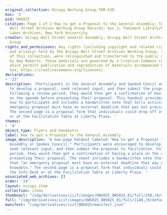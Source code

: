 ```yaml
---
original_collection: Occupy Working Group TAM.630
box: '2'
pid: OWS025
citation: Page 1 of 2 How to get a Proposal to the General Assembly; TAM.630 Occupy
  Wall Street Archives Working Group Records; box 2; Tamiment Library/Robert F. Wagner
  Labor Archives, New York University
creator: Occupy Wall Street General Assembly; Occupy Wall Street Archives Working
  Group
rights_and_permisisons: Any rights (including copyright and related rights to publicity
  and privacy) held by the Occupy Wall Street Archives Working Group, the creator
  of this collection, were relinquished and transferred to the public domain in 2013
  by Amy Roberts. These materials are governed by a Creative Commons CC0 license,
  which permits publication and reproduction of materials accompanied by full attribution.
  See, https://creativecommons.org/licenses/.
declarations:
- '23'
description: 'Participants in the General Assembly and Spoked Concil were encouraged
  to develop a proposal, seek relevant input, and then submit the proposal to faciliation.
  Following a review period, they would then get a confirmation of having a place
  on the agenda before presenting their proposal. This handout provides guidance on
  how to participate and includes a handwritten note that tells activists that "an
  emergency proposal must have an external deadline that was not previously knowable."
  The second page is a proposal form that individuals could drop off at the Info Desk
  or at the Facilitation Table at Liberty Plaza. '
themes:
- '4'
object_type: Flyers and Handoutss
label: How to get a Proposal to the General Assembly
image_description: 'A two-page handout labeled "How to get a Proposal to the General
  Assembly or Spokes Council." Participants were encouraged to develop a proposal,
  seek relevant input, and then submit the proposal to faciliation. Following a review
  period, they would then get a confirmation of having a place on the agenda before
  presenting their proposal. The sheet includes a handwritten note that tells activists
  that "an emergency proposal must have an external deadline that was not previously
  knowable." The second page is a proposal form that individuals could drop off at
  the Info Desk or at the Facilitation Table at Liberty Plaza. '
associated_web_archives: []
order: '24'
layout: occupy_item
collection: items
thumbnail: "/img/derivatives/iiif/images/OWS025_OWS025_01/full/250,/0/default.jpg"
full: "/img/derivatives/iiif/images/OWS025_OWS025_01/full/1140,/0/default.jpg"
manifest: "/img/derivatives/iiif/OWS025/manifest.json"
---
```

